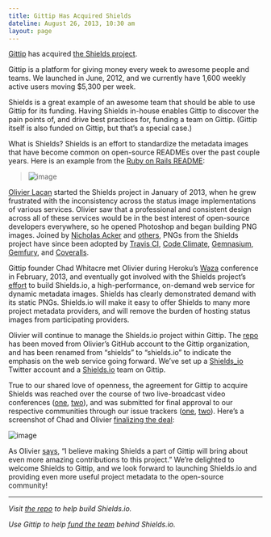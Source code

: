 ```yaml
---
title: Gittip Has Acquired Shields
dateline: August 26, 2013, 10:30 am
layout: page
---
```


<p><a href="https://www.gittip.com/">Gittip</a> has acquired <a
href="https://github.com/gittip/shields.io">the Shields project</a>.</p>

<p>Gittip is a platform for giving money every week to awesome people and teams.
We launched in June, 2012, and we currently have 1,600 weekly active users
moving $5,300 per week.</p>

<p>Shields is a great example of an awesome team that should be able to use
Gittip for its funding. Having Shields in-house enables Gittip to discover the
pain points of, <span>and drive best practices for,</span><span> funding a
team on Gittip. (Gittip itself is also funded on Gittip, but that&#8217;s a
special case.)</span></p>

<p>What is Shields? Shields is an effort to standardize the metadata images that
have become common on open-source READMEs over the past couple years. Here is an
example from the <a href="https://github.com/rails/rails#code-status">Ruby on
Rails README</a>:</p>

<blockquote>

<p><img alt="image" src="http://media.tumblr.com/24c2b64f79dd934f9a72842f852ca1c
5/tumblr_inline_ms1v1eDN5a1qz4rgp.png"/></p></blockquote>

<p><a href="https://www.gittip.com/olivierlacan/">Olivier Lacan</a><span>
started the Shields project in January of 2013, when he grew frustrated with the
inconsistency across the status image implementations of various
services. </span><span>Olivier saw that a professional and consistent design
across all of these services would be in the best interest of open-source
developers everywhere, so he opened Photoshop and began building PNG images.
Joined by </span><a href="https://www.gittip.com/ackerdev/">Nicholas
Acker</a><span> and </span><a href="https://github.com/gittip/shields.io/graphs/
contributors">others</a><span>, PNGs from the Shields project have since been
adopted by </span><a href="http://about.travis-ci.org/docs/user/status-
images/">Travis CI</a><span>, </span><a
href="https://codeclimate.com/changelog/510d4fde56b102523a0004bf">Code
Climate</a><span>, </span><a href="http://blog.tech-
angels.com/post/43141047457/gemnasium-v3-aka-gemnasium">Gemnasium</a><span>,
</span><a
href="https://twitter.com/Gemfury/status/300709469137010688">Gemfury</a><span>,
and </span><a href="https://coveralls.io/repos/hannesg/uri_template/badge.png?br
anch=master">Coveralls</a><span>.</span></p>

<p>Gittip founder Chad Whitacre met Olivier during Heroku&#8217;s <a
href="https://waza.heroku.com/">Waza</a> conference in February, 2013, and
eventually got involved with the Shields project&#8217;s <a
href="https://github.com/gittip/shields.io/issues/15">effort</a> to build
Shields.io, a high-performance, on-demand web service for dynamic metadata
images. Shields has clearly demonstrated demand with its static PNGs. Shields.io
will make it easy to offer Shields to many more project metadata providers, and
will remove the burden of hosting status images from participating
providers.</p>

<p>Olivier will continue to manage the Shields.io project within Gittip. The <a
href="https://github.com/gittip/shields.io">repo</a> has been moved from
Olivier&#8217;s GitHub account to the Gittip organization, and has been renamed
from &#8220;shields&#8221; to &#8220;shields.io&#8221; to indicate the emphasis
on the web service going forward. We&#8217;ve set up a <a
href="https://twitter.com/Shields_io">Shields_io</a> Twitter account and a <a
href="https://www.gittip.com/Shields.io/">Shields.io</a> team on Gittip.</p>

<p>True to our shared love of openness, the agreement for Gittip to acquire
Shields was reached over the course of two live-broadcast video conferences (<a
href="http://www.youtube.com/watch?v=DW_kDoeBEC0">one</a>, <a
href="http://www.youtube.com/watch?v=CZ0lgVWGSEs">two</a>), and was submitted
for final approval to our respective communities through our issue trackers (<a
href="https://github.com/gittip/shields.io/issues/43">one</a>, <a
href="https://github.com/gittip/www.gittip.com/issues/1307">two</a>).
Here&#8217;s a screenshot of Chad and Olivier <a
href="http://www.youtube.com/watch?v=CZ0lgVWGSEs#t=28m01s">finalizing the
deal</a>:</p>

<p><img alt="image" src="http://media.tumblr.com/cd1ed13bf58d335f4a28cbed0b3a6cc
5/tumblr_inline_ms55tvIsqO1qz4rgp.png"/></p>

<p><span>As Olivier </span><a href="https://github.com/gittip/www.gittip.com/iss
ues/1307#issuecomment-23113774">says</a><span>, &#8220;I believe making Shields
a part of Gittip will bring about even more amazing contributions to this
project.&#8221; </span><span>We&#8217;re delighted to welcome Shields to
Gittip, and we look forward to launching Shields.io and providing even more
useful project metadata to the open-source community!</span></p><hr>

<p><em>Visit <a href="https://github.com/gittip/shields.io">the repo</a> to
help build Shields.io.</em></p>

<p><em>Use Gittip to help <a href="https://www.gittip.com/Shields.io/">fund the
team</a> behind Shields.io.</em></p>

